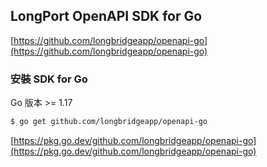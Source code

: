 ## LongPort OpenAPI SDK for Go

[https://github.com/longbridgeapp/openapi-go](https://github.com/longbridgeapp/openapi-go)

### 安裝 SDK for Go

Go 版本 >= 1.17

```bash
$ go get github.com/longbridgeapp/openapi-go
```

[https://pkg.go.dev/github.com/longbridgeapp/openapi-go](https://pkg.go.dev/github.com/longbridgeapp/openapi-go)
